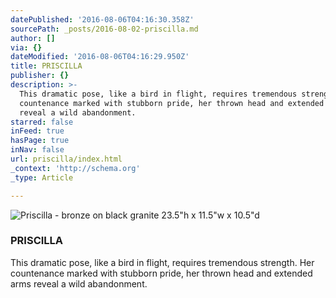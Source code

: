 ```yaml
---
datePublished: '2016-08-06T04:16:30.358Z'
sourcePath: _posts/2016-08-02-priscilla.md
author: []
via: {}
dateModified: '2016-08-06T04:16:29.950Z'
title: PRISCILLA
publisher: {}
description: >-
  This dramatic pose, like a bird in flight, requires tremendous strength. Her
  countenance marked with stubborn pride, her thrown head and extended arms
  reveal a wild abandonment.
starred: false
inFeed: true
hasPage: true
inNav: false
url: priscilla/index.html
_context: 'http://schema.org'
_type: Article

---
```

![Priscilla - bronze on black granite                                                               23.5"h x 11.5"w x 10.5"d](https://s3-us-west-2.amazonaws.com/the-grid-img/p/9f80d6d9851cd382884b9fa53419220d3d9da3de.jpg)

### **PRISCILLA**

This dramatic pose, like a bird in flight, requires tremendous strength. Her countenance marked with stubborn pride, her thrown head and extended arms reveal a wild abandonment.